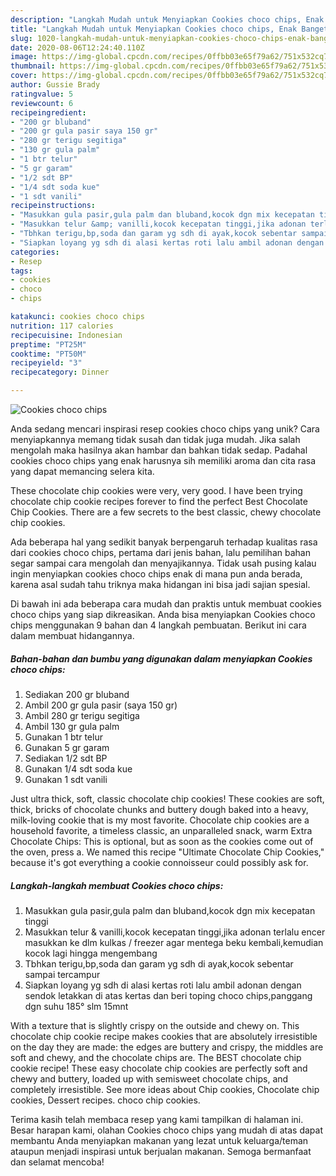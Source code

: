 ```yaml
---
description: "Langkah Mudah untuk Menyiapkan Cookies choco chips, Enak Banget"
title: "Langkah Mudah untuk Menyiapkan Cookies choco chips, Enak Banget"
slug: 1020-langkah-mudah-untuk-menyiapkan-cookies-choco-chips-enak-banget
date: 2020-08-06T12:24:40.110Z
image: https://img-global.cpcdn.com/recipes/0ffbb03e65f79a62/751x532cq70/cookies-choco-chips-foto-resep-utama.jpg
thumbnail: https://img-global.cpcdn.com/recipes/0ffbb03e65f79a62/751x532cq70/cookies-choco-chips-foto-resep-utama.jpg
cover: https://img-global.cpcdn.com/recipes/0ffbb03e65f79a62/751x532cq70/cookies-choco-chips-foto-resep-utama.jpg
author: Gussie Brady
ratingvalue: 5
reviewcount: 6
recipeingredient:
- "200 gr bluband"
- "200 gr gula pasir saya 150 gr"
- "280 gr terigu segitiga"
- "130 gr gula palm"
- "1 btr telur"
- "5 gr garam"
- "1/2 sdt BP"
- "1/4 sdt soda kue"
- "1 sdt vanili"
recipeinstructions:
- "Masukkan gula pasir,gula palm dan bluband,kocok dgn mix kecepatan tinggi"
- "Masukkan telur &amp; vanilli,kocok kecepatan tinggi,jika adonan terlalu encer masukkan ke dlm kulkas / freezer agar mentega beku kembali,kemudian kocok lagi hingga mengembang"
- "Tbhkan terigu,bp,soda dan garam yg sdh di ayak,kocok sebentar sampai tercampur"
- "Siapkan loyang yg sdh di alasi kertas roti lalu ambil adonan dengan sendok letakkan di atas kertas dan beri toping choco chips,panggang dgn suhu 185° slm 15mnt"
categories:
- Resep
tags:
- cookies
- choco
- chips

katakunci: cookies choco chips 
nutrition: 117 calories
recipecuisine: Indonesian
preptime: "PT25M"
cooktime: "PT50M"
recipeyield: "3"
recipecategory: Dinner

---
```



![Cookies choco chips](https://img-global.cpcdn.com/recipes/0ffbb03e65f79a62/751x532cq70/cookies-choco-chips-foto-resep-utama.jpg)

Anda sedang mencari inspirasi resep cookies choco chips yang unik? Cara menyiapkannya memang tidak susah dan tidak juga mudah. Jika salah mengolah maka hasilnya akan hambar dan bahkan tidak sedap. Padahal cookies choco chips yang enak harusnya sih memiliki aroma dan cita rasa yang dapat memancing selera kita.

These chocolate chip cookies were very, very good. I have been trying chocolate chip cookie recipes forever to find the perfect Best Chocolate Chip Cookies. There are a few secrets to the best classic, chewy chocolate chip cookies.

Ada beberapa hal yang sedikit banyak berpengaruh terhadap kualitas rasa dari cookies choco chips, pertama dari jenis bahan, lalu pemilihan bahan segar sampai cara mengolah dan menyajikannya. Tidak usah pusing kalau ingin menyiapkan cookies choco chips enak di mana pun anda berada, karena asal sudah tahu triknya maka hidangan ini bisa jadi sajian spesial.


Di bawah ini ada beberapa cara mudah dan praktis untuk membuat cookies choco chips yang siap dikreasikan. Anda bisa menyiapkan Cookies choco chips menggunakan 9 bahan dan 4 langkah pembuatan. Berikut ini cara dalam membuat hidangannya.

<!--inarticleads1-->

##### Bahan-bahan dan bumbu yang digunakan dalam menyiapkan Cookies choco chips:

1. Sediakan 200 gr bluband
1. Ambil 200 gr gula pasir (saya 150 gr)
1. Ambil 280 gr terigu segitiga
1. Ambil 130 gr gula palm
1. Gunakan 1 btr telur
1. Gunakan 5 gr garam
1. Sediakan 1/2 sdt BP
1. Gunakan 1/4 sdt soda kue
1. Gunakan 1 sdt vanili


Just ultra thick, soft, classic chocolate chip cookies! These cookies are soft, thick, bricks of chocolate chunks and buttery dough baked into a heavy, milk-loving cookie that is my most favorite. Chocolate chip cookies are a household favorite, a timeless classic, an unparalleled snack, warm Extra Chocolate Chips: This is optional, but as soon as the cookies come out of the oven, press a. We named this recipe &#34;Ultimate Chocolate Chip Cookies,&#34; because it&#39;s got everything a cookie connoisseur could possibly ask for. 

<!--inarticleads2-->

##### Langkah-langkah membuat Cookies choco chips:

1. Masukkan gula pasir,gula palm dan bluband,kocok dgn mix kecepatan tinggi
1. Masukkan telur &amp; vanilli,kocok kecepatan tinggi,jika adonan terlalu encer masukkan ke dlm kulkas / freezer agar mentega beku kembali,kemudian kocok lagi hingga mengembang
1. Tbhkan terigu,bp,soda dan garam yg sdh di ayak,kocok sebentar sampai tercampur
1. Siapkan loyang yg sdh di alasi kertas roti lalu ambil adonan dengan sendok letakkan di atas kertas dan beri toping choco chips,panggang dgn suhu 185° slm 15mnt


With a texture that is slightly crispy on the outside and chewy on. This chocolate chip cookie recipe makes cookies that are absolutely irresistible on the day they are made: the edges are buttery and crispy, the middles are soft and chewy, and the chocolate chips are. The BEST chocolate chip cookie recipe! These easy chocolate chip cookies are perfectly soft and chewy and buttery, loaded up with semisweet chocolate chips, and completely irresistible. See more ideas about Chip cookies, Chocolate chip cookies, Dessert recipes. choco chip cookies. 

Terima kasih telah membaca resep yang kami tampilkan di halaman ini. Besar harapan kami, olahan Cookies choco chips yang mudah di atas dapat membantu Anda menyiapkan makanan yang lezat untuk keluarga/teman ataupun menjadi inspirasi untuk berjualan makanan. Semoga bermanfaat dan selamat mencoba!
